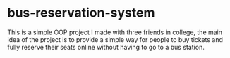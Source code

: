 # bus-reservation-system
This is a simple OOP project I made with three friends in college, the main idea of the project is to provide a simple way for people to buy tickets and fully reserve their seats 
online without having to go to a bus station.
